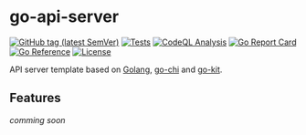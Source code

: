 # go-api-server

[![GitHub tag (latest SemVer)](https://img.shields.io/github/tag/dmitrymomot/go-auth-server)](https://github.com/dmitrymomot/go-auth-server)
[![Tests](https://github.com/dmitrymomot/go-auth-server/actions/workflows/tests.yml/badge.svg)](https://github.com/dmitrymomot/go-auth-server/actions/workflows/tests.yml)
[![CodeQL Analysis](https://github.com/dmitrymomot/go-auth-server/actions/workflows/codeql-analysis.yml/badge.svg)](https://github.com/dmitrymomot/go-auth-server/actions/workflows/codeql-analysis.yml)
[![Go Report Card](https://goreportcard.com/badge/github.com/dmitrymomot/go-auth-server)](https://goreportcard.com/report/github.com/dmitrymomot/go-auth-server)
[![Go Reference](https://pkg.go.dev/badge/github.com/dmitrymomot/go-auth-server.svg)](https://pkg.go.dev/github.com/dmitrymomot/go-auth-server)
[![License](https://img.shields.io/github/license/dmitrymomot/go-auth-server)](https://github.com/dmitrymomot/go-auth-server/blob/main/LICENSE)

API server template based on [Golang](https://go.dev), [go-chi](https://go-chi.io/) and [go-kit](https://gokit.io).

## Features

*comming soon*

